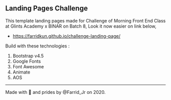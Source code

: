 ## Landing Pages Challenge

This template landing pages made for Challenge of Morning Front End Class at Glints Academy x BINAR on Batch 8, Look it now easier on link below,
- https://farridkun.github.io/challenge-landing-page/

Build with these technologies :
1. Bootstrap v4.5
2. Google Fonts
3. Font Awesome
4. Animate
5. AOS

---

Made with 💙 and prides by @Farrid_Jr on 2020.
